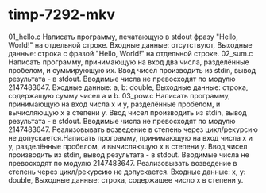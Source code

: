 # timp-7292-mkv
01_hello.c
Написать программу, печатающую в stdout фразу "Hello, World!" на отдельной строке.
Входные данные: отсутствуют, Выходные данные: строка с фразой "Hello, World!" на отдельной строке.
02_sum.c
Написать программу, принимающую на вход два числа, разделённые пробелом, и суммирующую их. Ввод чисел производить из stdin, вывод результата - в stdout. Вводимые числа не превосходят по модулю 2147483647.
Входные данные: a, b: double, Выходные данные: строка, содержащую сумму чисел a и b.
03_pow.c
Написать программу, принимающую на вход числа x и y, разделённые пробелом, и вычисляющую x в степени y. Ввод чисел производить из stdin, вывод результата - в stdout. Вводимые числа не превосходят по модулю 2147483647. Реализовывать возведение в степень через цикл/рекурсию не допускается.Написать программу, принимающую на вход числа x и y, разделённые пробелом, и вычисляющую x в степени y. Ввод чисел производить из stdin, вывод результата - в stdout. Вводимые числа не превосходят по модулю 2147483647. Реализовывать возведение в степень через цикл/рекурсию не допускается.
Входные данные: x, y: double, Выходные данные: строка, содержащее число x в степени y.
